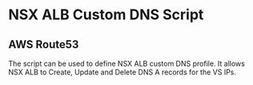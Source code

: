 # NSX ALB Custom DNS Script

## AWS Route53

The script can be used to define NSX ALB custom DNS profile. It allows NSX ALB to Create, Update and Delete DNS A records for the VS IPs.
